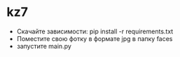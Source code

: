 # kz7

- Скачайте зависимости: pip install -r requirements.txt
- Поместите свою фотку в формате jpg в папку faces
- запустите main.py